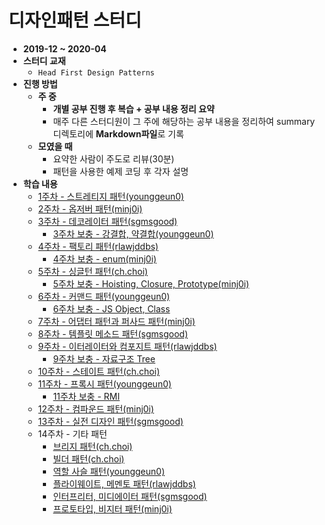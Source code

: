 # 디자인패턴 스터디

* **2019-12 ~ 2020-04**
* **스터디 교재**
  * `Head First Design Patterns`
* **진행 방법**
  * **주 중**
    * **개별 공부 진행 후 복습 + 공부 내용 정리 요약**
    * 매주 다른 스터디원이 그 주에 해당하는 공부 내용을 정리하여 summary 디렉토리에 **Markdown파일**로 기록
  * **모였을 때**
    * 요약한 사람이 주도로 리뷰(30분)
    * 패턴을 사용한 예제 코딩 후 각자 설명
* **학습 내용**
  * [1주차 - 스트레티지 패턴(younggeun0)](https://github.com/younggeun0/DesignPatternStudy/blob/master/summary/week1_summary.md)
  * [2주차 - 옵저버 패턴(minj0i)](https://github.com/ohbokdong/DesignPatternStudy/blob/master/summary/week2_summary.md)
  * [3주차 - 데코레이터 패턴(sgmsgood)](https://github.com/ohbokdong/DesignPatternStudy/blob/master/summary/week3_summary.md)
    * [3주차 보충 - 강결합, 약결합(younggeun0)](https://github.com/ohbokdong/DesignPatternStudy/blob/master/summary/week3_coupling_summray.md)
  * [4주차 - 팩토리 패턴(rlawjddbs)](https://github.com/ohbokdong/DesignPatternStudy/blob/master/summary/week4_summary.md)
    * [4주차 보충 - enum(minj0i)](https://github.com/ohbokdong/DesignPatternStudy/blob/master/summary/week4_enum_summary.md)
  * [5주차 - 싱글턴 패턴(ch.choi)](https://github.com/ohbokdong/DesignPatternStudy/blob/master/summary/week5_summary.md)
    * [5주차 보충 - Hoisting, Closure, Prototype(minj0i)](https://github.com/ohbokdong/DesignPatternStudy/blob/master/summary/week5_minj0i_summary.md)
  * [6주차 - 커맨드 패턴(younggeun0)](https://github.com/ohbokdong/DesignPatternStudy/blob/master/summary/week6_summary.md)
    * [6주차 보충 - JS Object, Class](https://github.com/ohbokdong/DesignPatternStudy/blob/master/summary/week6_js_class.md)
  * [7주차 - 어댑터 패턴과 퍼사드 패턴(minj0i)](https://github.com/ohbokdong/DesignPatternStudy/blob/master/summary/week7_summary.md)
  * [8주차 - 템플릿 메소드 패턴(sgmsgood)](https://github.com/ohbokdong/DesignPatternStudy/blob/master/summary/week8_summary.md)
  * [9주차 - 이터레이터와 컴포지트 패턴(rlawjddbs)](https://github.com/ohbokdong/DesignPatternStudy/blob/master/summary/week9_summary.md)
    * [9주차 보충 - 자료구조 Tree](https://github.com/ohbokdong/DesignPatternStudy/blob/master/summary/week9_tree.md)
  * [10주차 - 스테이트 패턴(ch.choi)](https://github.com/ohbokdong/DesignPatternStudy/blob/master/summary/week10_summary.md)
  * [11주차 - 프록시 패턴(younggeun0)](https://github.com/ohbokdong/DesignPatternStudy/blob/master/summary/week11_summary.md)
    * [11주차 보충 - RMI](https://github.com/ohbokdong/DesignPatternStudy/blob/master/summary/week11_rmi.md)
  * [12주차 - 컴파운드 패턴(minj0i)](https://github.com/ohbokdong/DesignPatternStudy/blob/master/summary/week12_summary.md)
  * [13주차 - 실전 디자인 패턴(sgmsgood)]()
  * 14주차 - 기타 패턴
    * [브리지 패턴(ch.choi)](https://github.com/ohbokdong/DesignPatternStudy/blob/master/week14/ch.choe/Bridge.md)
    * [빌더 패턴(ch.choi)](https://github.com/ohbokdong/DesignPatternStudy/blob/master/week14/ch.choe/Builder.md)
    * [역할 사슬 패턴(younggeun0)](https://github.com/ohbokdong/DesignPatternStudy/blob/master/summary/week14_cor_summary.md)
    * [플라이웨이트, 메멘토 패턴(rlawjddbs)]()
    * [인터프리터, 미디에이터 패턴(sgmsgood)]()
    * [프로토타입, 비지터 패턴(minj0i)](https://github.com/ohbokdong/DesignPatternStudy/blob/master/summary/week14_minj0i_summary.md)
    
